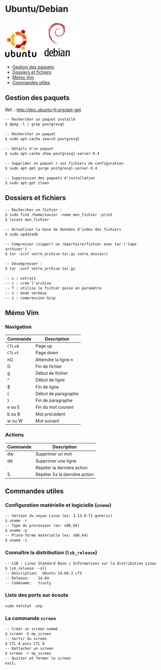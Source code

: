 # Ubuntu/Debian

![Logo Ubuntu](img/ubuntu-logo.png)
![Logo Debian](img/debian-logo.png)

* [Gestion des paquets](#paquets)
* [Dossiers et fichiers](#files)
* [Mémo Vim](#vim)
* [Commandes utiles](#tips)

## <a name="paquets"></a>Gestion des paquets

Réf. : http://doc.ubuntu-fr.org/apt-get

```
-- Rechercher un paquet installé
$ dpkg -l | grep postgresql

-- Rechercher un paquet
$ sudo apt-cache search postgresql

-- Détails d'un paquet
$ sudo apt-cache show postgresql-server-9.4

-- Supprimer un paquet + ses fichiers de configuration
$ sudo apt-get purge postgresql-server-9.4

-- Suppression des paquets d'installation
$ sudo apt-get clean
```

## <a name="files"></a>Dossiers et fichiers

```
-- Rechercher un fichier :
$ sudo find /home/xavier -name mon_fichier -print
$ locate mon_fichier

-- Actualiser la base de données d'index des fichiers
$ sudo updatedb

-- Compresser (zipper) un répertoire/fichier avec tar ('tape archiver') :
$ tar -zcvf votre_archive.tar.gz votre_dossier/

-- Décompresser :
$ tar -zxvf votre_archive.tar.gz

-- x : extrait
-- c : crée l'archive
-- f : utilise le fichier passé en paramètre
-- v : mode verbeux
-- z : compression Gzip
```

## <a name="vim"></a>Mémo Vim

### Navigation

|Commande |Description         |
|---------|--------------------|
|`CTL`+`B`|Page up             |
|`CTL`+`F`|Page down           |
|nG       |Atteindre la ligne n|
|G        |Fin de fichier      |
|g        |Début de fichier    |
|^        |Début de ligne      |
|$        |Fin de ligne        |
|{        |Début de paragraphe |
|}        |Fin de paragraphe   |
|e ou E   |Fin du mot courant  |
|b ou B   |Mot précédent       |
|w ou W   |Mot suivant         |

### Actions

|Commande |Description                  |
|---------|-----------------------------|
|dw       |Supprimer un mot             |
|dd       |Supprimer une ligne          |
|.        |Répéter la dernière action   |
|5.       |Répéter 5x la dernière action|

## <a name="tips"></a>Commandes utiles

### Configuration matérielle et logicielle (`uname`)

```
-- Version du noyau Linux (ex: 3.13.0-71-generic)
$ uname -r
-- Type du processeur (ex: x86_64)
$ uname -p
-- Plate-forme matérielle (ex: x86_64)
$ uname -i
```

### Connaître la distribution (`lsb_release`)

```
-- LSB : Linux Standard Base / Informations sur la distribution Linux
$ lsb_release --all
-- Description:  Ubuntu 14.04.3 LTS
-- Release:    14.04
-- Codename:   trusty
```

### Liste des ports sur écoute

```shell
sudo netstat -anp
```

### La commande `screen`

```shell
-- Créer un screen nommé
$ screen -S my_screen
-- Sortir du screen
$ CTL A puis CTL D
-- Rattacher un screen
$ screen -r my_screen
-- Quitter et fermer le screen
exit;

```
